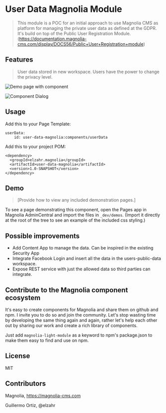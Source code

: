 # User Data Magnolia Module

> This module is a POC for an initial approach to use Magnolia CMS as platform for managing the private user data as defined at the GDPR. It's build on top of the Public User Registration Module.
(https://documentation.magnolia-cms.com/display/DOCS56/Public+User+Registration+module)

## Features
> User data stored in new workspace. Users have the power to change the privacy level.

![Demo page with component](_dev/README-shareable.png)

![Component Dialog](_dev/README-shareable-dialog.png)

## Usage
Add this to your Page Template:

    userData:
        id: user-data-magnolia:components/userData
    
Add this to your project POM:

    <dependency>
      <groupId>elzahr.magnolia</groupId>
      <artifactId>user-data-magnolia</artifactId>
      <version>1.0-SNAPSHOT</version>
    </dependency>


## Demo
> [Provide how to view any included demonstration pages.]

To see a page demonstrating this component, open the Pages app in Magnolia AdminCentral and import the files in `_dev/demos`. (Import it directly at the root of the tree to see an example of the included css styling.)

## Possible improvements
* Add Content App to manage the data. Can be inspired in the existing Security App
* Integrate Facebook Login and insert all the data in the users-public-data workspace.
* Expose REST service with just the allowed data so third parties can integrate.

## Contribute to the Magnolia component ecosystem
It's easy to create components for Magnolia and share them on github and npm. I invite you to do so and join the community. Let's stop wasting time by developing the same thing again and again, rather let's help each other out by sharing our work and create a rich library of components.

Just add `magnolia-light-module` as a keyword to npm's package.json to make them easy to find and use on npm.

## License

MIT

## Contributors

Magnolia, https://magnolia-cms.com

Guillermo Ortiz, @elzahr

